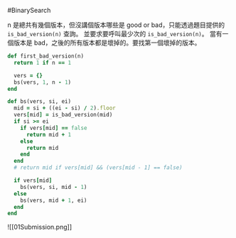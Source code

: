 #BinarySearch

n 是總共有幾個版本，但沒講個版本哪些是 good or bad，只能透過題目提供的 `is_bad_version(n)` 查詢。
並要求要呼叫最少次的 `is_bad_version(n)`。
當有一個版本是 bad，之後的所有版本都是壞掉的。要找第一個壞掉的版本。

```ruby
def first_bad_version(n)
  return 1 if n == 1

  vers = {}
  bs(vers, 1, n - 1)
end

def bs(vers, si, ei)
  mid = si + ((ei - si) / 2).floor
  vers[mid] = is_bad_version(mid)
  if si >= ei
    if vers[mid] == false
      return mid + 1
    else
      return mid
    end
  end
  # return mid if vers[mid] && (vers[mid - 1] == false)

  if vers[mid]
    bs(vers, si, mid - 1)
  else
    bs(vers, mid + 1, ei)
  end
end
```

![[01Submission.png]]

